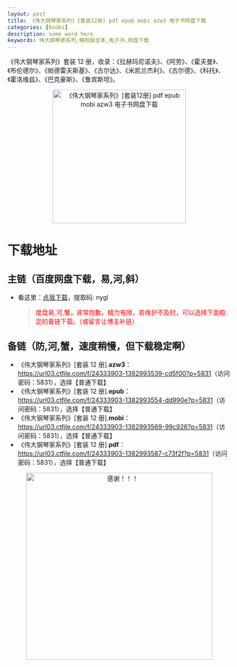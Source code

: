 ```yaml
---
layout: post
title: 《伟大钢琴家系列》[套装12册] pdf epub mobi azw3 电子书网盘下载
categories: [books]
description: some word here
keywords: 伟大钢琴家系列,精校版全本,电子书,网盘下载
---
```


《伟大钢琴家系列》套装 12 册，收录：《拉赫玛尼诺夫》、《阿劳》、《霍夫曼》、《布伦德尔》、《帕德雷夫斯基》、《古尔达》、《米凯兰杰利》、《古尔德》、《科托》、《霍洛维兹》、《巴克豪斯》、《鲁宾斯坦》。

<div align="center"><img src="https://qweree.cn/wp-content/uploads/2024/10/wei-da-gang-qin-jia-xi-lie-tuya.jpg" alt="《伟大钢琴家系列》[套装12册] pdf epub mobi azw3 电子书网盘下载" width="300px" height="auto"></div>

# 下载地址

## 主链（百度网盘下载，易,河,斜）

- 看这里：[点我下载](https://pan.baidu.com/s/1iMXUbSbtZQZjDcqDmnWUyw?pwd=nygl)，提取码: nygl

  > <p style="color:red" >度盘易,河,蟹，非常抱歉。精力有限，若维护不及时，可以选择下面稳定的备链下载。（或留言让博主补链）</p>

## 备链（防,河,蟹，速度稍慢，但下载稳定啊）

- 《伟大钢琴家系列》[套装 12 册].**azw3**：<https://url03.ctfile.com/f/24333903-1382993539-cd5f00?p=5831>（访问密码：5831），选择【普通下载】
- 《伟大钢琴家系列》[套装 12 册].**epub**：<https://url03.ctfile.com/f/24333903-1382993554-dd990e?p=5831>（访问密码：5831），选择【普通下载】
- 《伟大钢琴家系列》[套装 12 册].**mobi**：<https://url03.ctfile.com/f/24333903-1382993569-99c926?p=5831>（访问密码：5831），选择【普通下载】
- 《伟大钢琴家系列》[套装 12 册].**pdf**：<https://url03.ctfile.com/f/24333903-1382993587-c73f2f?p=5831>（访问密码：5831），选择【普通下载】

<div align="center"><img src="https://pic.imgdb.cn/item/6707df6bd29ded1a8ce37031.gif" alt="感谢！！！" width="420px" height="auto"/></div>
